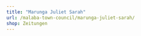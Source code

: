 ```yaml
---
title: "Marunga Juliet Sarah"
url: /malaba-town-council/marunga-juliet-sarah/
shop: Zeitungen
---
```

